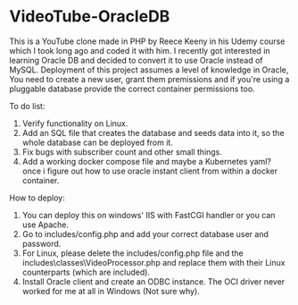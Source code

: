# VideoTube-OracleDB
This is a YouTube clone made in PHP by Reece Keeny in his Udemy course which I took long ago and coded it with him. I recently got interested in learning Oracle DB and decided to convert it to use Oracle instead of MySQL.
Deployment of this project assumes a level of knowledge in Oracle, You need to create a new user, grant them premissions and if you're using a pluggable database provide the correct container permissions too.

To do list:
1) Verify functionality on Linux.
2) Add an SQL file that creates the database and seeds data into it, so the whole database can be deployed from it.
3) Fix bugs with subscriber count and other small things.
4) Add a working docker compose file and maybe a Kubernetes yaml? once i figure out how to use oracle instant client from within a docker container.


How to deploy:
1) You can deploy this on windows' IIS with FastCGI handler or you can use Apache.
2) Go to includes/config.php and add your correct database user and password.
3) For Linux, please delete the includes/config.php file and the includes\classes\VideoProcessor.php and replace them with their Linux counterparts (which are included).
4) Install Oracle client and create an ODBC instance. The OCI driver never worked for me at all in Windows (Not sure why).
